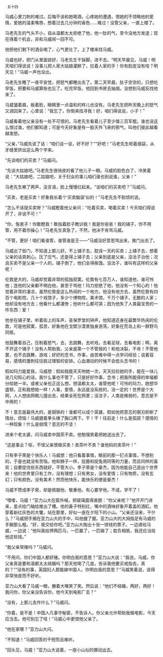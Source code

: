      五十四 

   马威心里刀刺的难过。后悔不该和她喝酒，心疼她的遭遇，恨她的不领略他的爱情，爱她的温柔嘴唇，想着过去几分钟的香色……难过！没管父亲，一直上楼了。 

   马老先生的气头不小，自从温都太太拒绝了他，他一肚的气，至今没地方发送；现在得着个机会，非和马威闹一回不可。 

   他把他们剩下的酒全喝了，心气更壮了。上了楼来找马威。 

   马威也好，把门从里面锁好，马老先生干跺脚，进不去。“明天早晨见，马威！明天咱们得说说！没事儿把人家大姑娘灌醉了，拉着人家的手！你有脸皮没有哇？明天见！”马威一声也没出。 

   马老先生睡了一夜平安觉，把怒气都睡出去了。第二天早晨，肚子空空的，只想吃早饭，把要和马威算账也忘了。吃完早饭，他回到书房去抽烟，没想到马威反找他来了。 

   马威皱着眉，板着脸，眼睛里一点温和的样儿也没有。马老先生把昨天晚上的怒气又调回来了。心里说：“我忘了，你倒来找寻我！好，咱们得说说，小子！” 

   马威看着他父亲没有一处不可恨的。马老先生看着儿子至少值三百军棍。谁也没这么恨过谁，他们都知道；可是今天好象是有一股天外飞来的邪气，叫他们彼此越看越发怒。 

   “父亲，”马威先说了话：“咱们谈一谈，好不好？”“好吧！”马老先生咂着烟袋，从牙缝里挤出这么两个字来。 

   “先谈咱们的买卖？”马威问。 

   “先谈大姑娘吧。”马老先生很俏皮的看了他儿子一眼。马威的脸色白了，冷笑着说：“大姑娘吧，二姑娘吧，关于妇女的事儿咱们谁也别说谁，父亲！” 

   马老先生嗽了两声，没言语，脸上慢慢红起来。“谈咱们的买卖吧？”马威问。 

   “买卖，老是买卖！好象我长着个‘买卖脑袋’似的！”马老先生不耐烦的说。 

   “怎么不该提买卖呀？”马威瞪着他父亲问：“吃着买卖，喝着买卖！今天咱们得说开了，非说不可！” 

   “你，兔崽子！你敢瞪我！敢指着脸子教训我！我是你爸爸！我的铺子，你不用管，用不着你操心！”马老先生真急了，不然，他决不肯骂马威。 

   “不管，更好！咱们看谁管，谁管谁是王——”马威没好意思骂出来，推门出去了。 

   马威出了街门，不知道上那儿好。不上铺子去，耽误一天的买卖；上铺子去，想着父亲的话真刺心。压了压气，还是得上铺子去；父亲到底是父亲，没法子治他；况且买卖不是父亲一个人的，铺子倒了，他们全得挨饿。没法子，谁叫有这样的父亲呢！ 

   伦敦是大的，马威却觉着非常的孤独寂寞。伦敦有七百万人，谁知道他，谁可怜他；连他的父亲都不明白他，甚至于骂他！玛力拒绝了他，他没有一个知心的！他觉着非常的凄凉，虽然伦敦是这么热闹的一个地方。他没有地方去，虽然伦敦有四百个电影院，几十个戏馆子，多少个博物院，美术馆，千万个铺子，无数的人家；他却没有地方去；他看什么都凄惨；他听什么都可哭；因为他失了人类最宝贵的一件东西：爱！ 

   他坐在铺子里，听着街上的车声，圣保罗堂的钟声，他知道还身在最繁华热闹的伦敦，可是他寂寞，孤苦，好象他在戈壁沙漠里独身游荡，好象在荒岛上和一群野鸟同居。 

   他鼓舞着自己，压制着怒气，去，去跳舞，去听戏，去看足球，去看电影；啊，离不开这个铺子！没有人帮助我，父亲是第一个不管我的！和他决裂，不肯！不管他罢，也不去跳舞，游戏；好好的念书，作事，由苦难中得一点学问经验；说着容易，感情的激刺往往胜过理智的安排。心血潮动的时候不会低头念书的！ 

   假如玛力能爱我，马威想：假如我能天天吻她一次，天天拉拉她的手，能在一块儿说几句知心的话，我什么事也不管了，只是好好作事，念书；把我所能得的幸福都分给她一半。或者父亲也正这么想，想温都太太，谁管他呢！可怜的玛力，她想华盛顿，正和我想她一样！人事，爱情，永远是没系统的，没一定的！世界是个大网，人人想由网眼儿撞出去，结果全死在网里；没法子，人类是微弱的，意志是不中用的！ 

   不！意志是最伟大的，是钢铁的！谁都可以成个英雄，假如他把意志的钢刃斫断了情丝，烦恼！马威握着拳头捶了胸口两下。干！干！往前走！什么是孤寂？感情的一种现象！什么是弱懦？意志的不坚！ 

   进来个老太婆，问马威卖中国茶不卖。他勉强笑着把她送出去了。 

   “这是事业？呕，不怪父亲恨做买卖！卖茶叶不卖？谁他妈的卖茶叶！” 

   只有李子荣是个快乐人！马威想：他只看着事情，眼前的那一钉点事情，不想别的，于是也就没有苦恼。他和狮子一样，捉鹿和捉兔用同等的力量，而且同样的喜欢；自要捉住些东西就好，不管大小。李子荣是个豪杰，因为他能自己造出个世界来！他的世界里只有工作，没有理想；只有男女，没有爱情；只有物质，没有玄幻；只有颜色，没有美术！然而他快乐，能快乐的便是豪杰！ 

   马威不赞成李子荣，却是佩服他，敬重他。有心要学他，不成，学不了！ 

   “嘿喽，马威！”亚力山大在窗外喊，把玻璃震得直颤：“你父亲呢？”他开开门进来，差点给门轴给推出了槽。他的鼻子特别红，嘴中的酒味好象开着盖的酒缸。他穿着新红灰色的大氅，站在那里，好似一座在夕阳下的小山。“父亲还没来，干什么？”马威把手搁在亚力山大的手中，叫他握了握。亚力山大的大拇指足有马威的手腕那么粗。“好，我交给你吧。”亚力山大掏出十张一镑钱的票子。一边递给马威，一边说：“他叫我给押两匹马，一匹赢了，一匹输了；胜负相抵，我还应当给他这些钱。” 

   “我父亲常赌吗？”马威问。 

   “不用问，你们中国人都好赌。你明白我的意思？”亚力山大说：“我说，马威，你父亲真是要和温都太太结婚吗？那天他喝了几盅，告诉我他要买戒指去，真的？”“没有的事，英国妇人那能嫁中国人，你明白我的意思？”马威笑着说，说得非常俏皮而不好听。 

   亚力山大看了马威一眼，撇着大嘴笑了笑。然后说：“他们不结婚，两好，两好！我问你，你父亲没告诉你，他今天到电影厂去？” 

   “没有，上那儿去作什么？”马威问。 

   “你着，是不是！中国人凡事守秘密，不告诉人。你父亲允许帮助我做电影，今天应当去。他可别忘了哇！”马威心中更恨他父亲了。 

   “他在家哪？”亚力山大问。 

   “不知道！”马威回答的干短而且难听。 

   “回头见，马威！”亚力山大说着，一座小山似的挪动出去。 

